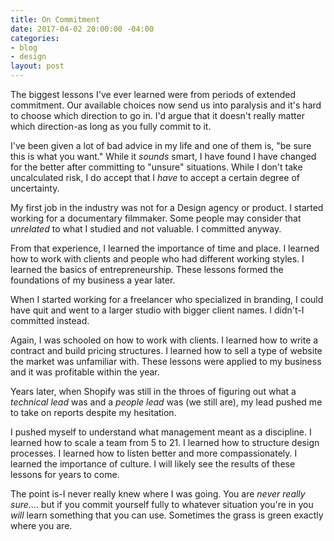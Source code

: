 ```yaml
---
title: On Commitment
date: 2017-04-02 20:00:00 -04:00
categories:
- blog
- design
layout: post
---
```


The biggest lessons I've ever learned were from periods of extended commitment. Our available choices now send us into paralysis and it's hard to choose which direction to go in. I'd argue that it doesn't really matter which direction-as long as you fully commit to it.

I've been given a lot of bad advice in my life and one of them is, "be sure this is what you want." While it _sounds_ smart, I have found I have changed for the better after committing to "unsure" situations. While I don't take uncalculated risk, I do accept that I _have_ to accept a certain degree of uncertainty.

My first job in the industry was not for a Design agency or product. I started working for a documentary filmmaker. Some people may consider that _unrelated_ to what I studied and not valuable. I committed anyway. 

From that experience, I learned the importance of time and place. I learned how to work with clients and people who had different working styles. I learned the basics of entrepreneurship. These lessons formed the foundations of my business a year later.

When I started working for a freelancer who specialized in branding, I could have quit and went to a larger studio with bigger client names. I didn't-I committed instead.

Again, I was schooled on how to work with clients. I learned how to write a contract and build pricing structures. I learned how to sell a type of website the market was unfamiliar with. These lessons were applied to my business and it was profitable within the year.

Years later, when Shopify was still in the throes of figuring out what a _technical lead_ was and a _people lead_ was (we still are), my lead pushed me to take on reports despite my hesitation.

I pushed myself to understand what management meant as a discipline. I learned how to scale a team from 5 to 21. I learned how to structure design processes. I learned how to listen better and more compassionately. I learned the importance of culture. I will likely see the results of these lessons for years to come.

The point is-I never really knew where I was going. You are _never really sure._... but if you commit yourself fully to whatever situation you're in you _will_ learn something that you can use. Sometimes the grass is green exactly where you are.
